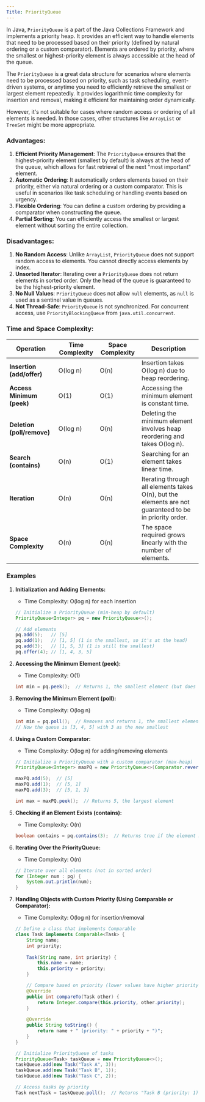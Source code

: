 ```yaml
---
Title: PriorityQueue
---
```


In Java, `PriorityQueue` is a part of the Java Collections Framework and implements a priority heap. It provides an
efficient way to handle elements that need to be processed based on their priority (defined by natural ordering or a
custom comparator). Elements are ordered by priority, where the smallest or highest-priority element is always
accessible at the head of the queue.

The `PriorityQueue` is a great data structure for scenarios where elements need to be processed based on priority, such
as task scheduling, event-driven systems, or anytime you need to efficiently retrieve the smallest or largest element
repeatedly. It provides logarithmic time complexity for insertion and removal, making it efficient for maintaining order
dynamically.

However, it's not suitable for cases where random access or ordering of all elements is needed. In those cases, other
structures like `ArrayList` or `TreeSet` might be more appropriate.

### Advantages:

1. **Efficient Priority Management**: The `PriorityQueue` ensures that the highest-priority element (smallest by
   default) is always at the head of the queue, which allows for fast retrieval of the next "most important" element.
2. **Automatic Ordering**: It automatically orders elements based on their priority, either via natural ordering or a
   custom comparator. This is useful in scenarios like task scheduling or handling events based on urgency.
3. **Flexible Ordering**: You can define a custom ordering by providing a comparator when constructing the queue.
4. **Partial Sorting**: You can efficiently access the smallest or largest element without sorting the entire
   collection.

### Disadvantages:

1. **No Random Access**: Unlike `ArrayList`, `PriorityQueue` does not support random access to elements. You cannot
   directly access elements by index.
2. **Unsorted Iterator**: Iterating over a `PriorityQueue` does not return elements in sorted order. Only the head of
   the queue is guaranteed to be the highest-priority element.
3. **No Null Values**: `PriorityQueue` does not allow `null` elements, as `null` is used as a sentinel value in queues.
4. **Not Thread-Safe**: `PriorityQueue` is not synchronized. For concurrent access, use `PriorityBlockingQueue`
   from `java.util.concurrent`.

### Time and Space Complexity:

| Operation                  | Time Complexity | Space Complexity | Description                                                                                             |
|----------------------------|-----------------|------------------|---------------------------------------------------------------------------------------------------------|
| **Insertion (add/offer)**  | O(log n)        | O(n)             | Insertion takes O(log n) due to heap reordering.                                                        |
| **Access Minimum (peek)**  | O(1)            | O(1)             | Accessing the minimum element is constant time.                                                         |
| **Deletion (poll/remove)** | O(log n)        | O(n)             | Deleting the minimum element involves heap reordering and takes O(log n).                               |
| **Search (contains)**      | O(n)            | O(1)             | Searching for an element takes linear time.                                                             |
| **Iteration**              | O(n)            | O(n)             | Iterating through all elements takes O(n), but the elements are not guaranteed to be in priority order. |
| **Space Complexity**       | O(n)            | O(n)             | The space required grows linearly with the number of elements.                                          |

### Examples

1. **Initialization and Adding Elements:**
    - Time Complexity: O(log n) for each insertion
   ```java
   // Initialize a PriorityQueue (min-heap by default)
   PriorityQueue<Integer> pq = new PriorityQueue<>();
   
   // Add elements
   pq.add(5);   // [5]
   pq.add(1);   // [1, 5] (1 is the smallest, so it's at the head)
   pq.add(3);   // [1, 5, 3] (1 is still the smallest)
   pq.offer(4); // [1, 4, 3, 5]
   ```

2. **Accessing the Minimum Element (peek):**
    - Time Complexity: O(1)
   ```java
   int min = pq.peek();  // Returns 1, the smallest element (but does not remove it)
   ```

3. **Removing the Minimum Element (poll):**
    - Time Complexity: O(log n)
   ```java
   int min = pq.poll();  // Removes and returns 1, the smallest element
   // Now the queue is [3, 4, 5] with 3 as the new smallest
   ```

4. **Using a Custom Comparator:**
    - Time Complexity: O(log n) for adding/removing elements
   ```java
   // Initialize a PriorityQueue with a custom comparator (max-heap)
   PriorityQueue<Integer> maxPQ = new PriorityQueue<>(Comparator.reverseOrder());
   
   maxPQ.add(5);  // [5]
   maxPQ.add(1);  // [5, 1]
   maxPQ.add(3);  // [5, 1, 3]
   
   int max = maxPQ.peek();  // Returns 5, the largest element
   ```

5. **Checking if an Element Exists (contains):**
    - Time Complexity: O(n)
   ```java
   boolean contains = pq.contains(3);  // Returns true if the element 3 is present
   ```

6. **Iterating Over the PriorityQueue:**
    - Time Complexity: O(n)
   ```java
   // Iterate over all elements (not in sorted order)
   for (Integer num : pq) {
       System.out.println(num);
   }
   ```

7. **Handling Objects with Custom Priority (Using Comparable or Comparator):**
    - Time Complexity: O(log n) for insertion/removal
   ```java
   // Define a class that implements Comparable
   class Task implements Comparable<Task> {
       String name;
       int priority;
       
       Task(String name, int priority) {
           this.name = name;
           this.priority = priority;
       }

       // Compare based on priority (lower values have higher priority)
       @Override
       public int compareTo(Task other) {
           return Integer.compare(this.priority, other.priority);
       }
       
       @Override
       public String toString() {
           return name + " (priority: " + priority + ")";
       }
   }
   
   // Initialize PriorityQueue of tasks
   PriorityQueue<Task> taskQueue = new PriorityQueue<>();
   taskQueue.add(new Task("Task A", 3));
   taskQueue.add(new Task("Task B", 1));
   taskQueue.add(new Task("Task C", 2));
   
   // Access tasks by priority
   Task nextTask = taskQueue.poll();  // Returns "Task B (priority: 1)"
   ```
